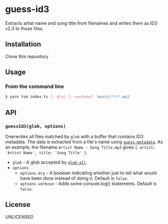 # guess-id3

Extracts artist name and song title from filenames and writes them as ID3 v2.3 to those files.

## Installation

Clone this repository

## Usage

### From the command line

```sh
$ yarn tsm index.ts [--dry] [--verbose] 'music/**/*.mp3'
```

## API

### `guessId3(glob, options)`

Overwrites all files matched by `glob` with a buffer that contains ID3 metadata. The data is extracted from a file's name using [`guess-metadata`](https://www.npmjs.com/package/guess-metadata).  As an example, the filename `Artist Name - Song Title.mp3` gives `{ artist: 'Artist Name', title: 'Song Title' }`.

* `glob` - A glob accepted by [`glob-all`](https://www.npmjs.com/package/glob-all).
* `options`
  * `options.dry` - A boolean indicating whether just to tell what would have been done instead of doing it. Default is `false`.
  * `options.verbose` - Adds some console.log() statements. Default is `false`.


## License

UNLICENSED
